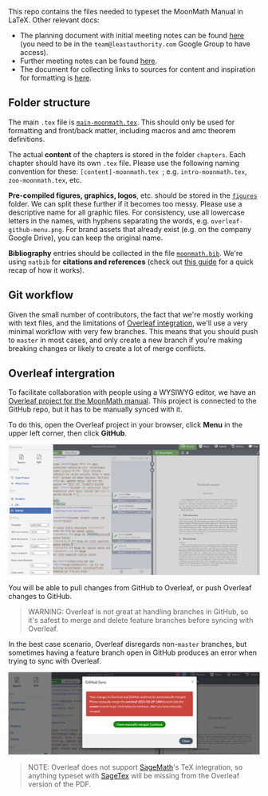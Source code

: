 This repo contains the files needed to typeset the MoonMath Manual in LaTeX. Other relevant docs:

- The planning document with initial meeting notes can be found [here](https://docs.google.com/document/d/1FrWroya2MWgugYa_44lgdfgy9KD4wXAXhgQWzwHaEl8/edit) (you need to be in the `team@leastauthority.com` Google Group to have access).
- Further meeting notes can be found [here](meeting-notes).
- The document for collecting links to sources for content and inspiration for formatting is [here](moonmath-links.md).


## Folder structure

The main `.tex` file is [`main-moonmath.tex`](main-moonmath.tex). This should only be used for formatting and front/back matter, including macros and amc theorem definitions.

The actual **content** of the chapters is stored in the folder `chapters`. Each chapter should have its own `.tex` file. Please use the following naming convention for these: `[content]-moonmath.tex `; e.g. `intro-moonmath.tex`, `zoo-moonmath.tex`, etc.

**Pre-compiled figures, graphics, logos**, etc. should be stored in the [`figures`](figures) folder. We can split these further if it becomes too messy. Please use a descriptive name for all graphic files. For consistency, use all lowercase letters in the names, with hyphens separating the words, e.g. `overleaf-github-menu.png`. For brand assets that already exist (e.g. on the company Google Drive), you can keep the original name.

**Bibliography** entries should be collected in the file [`moonmath.bib`](moonmath.bib). We're using `natbib` for **citations and references** (check out [this guide](https://www.overleaf.com/learn/latex/Bibliography_management_with_natbib) for a quick recap of how it works).

## Git workflow

Given the small number of contributors, the fact that we're mostly working with text files, and the limitations of [Overleaf integration](#overleaf-integration), we'll use a very minimal workflow with very few branches. This means that you should push to `master` in most cases, and only create a new branch if you're making breaking changes or likely to create a lot of merge conflicts.

## <a name="overleaf-integration"></a>Overleaf intergration

To facilitate collaboration with people using a WYSIWYG editor, we have an [Overleaf project for the MoonMath manual](https://www.overleaf.com/project/6061b4073b270f74b95100ad). This project is connected to the GitHub repo, but it has to be manually synced with it.

To do this, open the Overleaf project in your browser, click **Menu** in the upper left corner, then click **GitHub**. 

![](figures/overleaf-github-menu.png)

You will be able to pull changes from GitHub to Overleaf, or push Overleaf changes to GitHub.

> WARNING: Overleaf is not great at handling branches in GitHub, so it's safest to merge and delete feature branches before syncing with Overleaf.

In the best case scenario, Overleaf disregards non-`master` branches, but sometimes having a feature branch open in GitHub produces an error when trying to sync with Overleaf.


![](figures/overleaf-branch-problem.png)

> NOTE: Overleaf does not support [SageMath](https://www.sagemath.org/)'s TeX integration, so anything typeset with [SageTex](https://phubert.github.io/sagetex-tutorial.pdf) will be missing from the Overleaf version of the PDF. 





